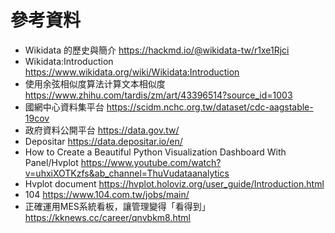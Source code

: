 # 參考資料
* Wikidata 的歷史與簡介 https://hackmd.io/@wikidata-tw/r1xe1Rjci
* Wikidata:Introduction https://www.wikidata.org/wiki/Wikidata:Introduction
* 使用余弦相似度算法计算文本相似度 https://www.zhihu.com/tardis/zm/art/43396514?source_id=1003
* 國網中心資料集平台 https://scidm.nchc.org.tw/dataset/cdc-aagstable-19cov
* 政府資料公開平台 https://data.gov.tw/
* Depositar https://data.depositar.io/en/
* How to Create a Beautiful Python Visualization Dashboard With Panel/Hvplot https://www.youtube.com/watch?v=uhxiXOTKzfs&ab_channel=ThuVudataanalytics
* Hvplot document https://hvplot.holoviz.org/user_guide/Introduction.html
* 104 https://www.104.com.tw/jobs/main/
* 正確運用MES系統看板，讓管理變得「看得到」https://kknews.cc/career/qnvbkm8.html
